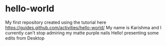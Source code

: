 # hello-world
My  first repository created using the  tutorial here https://guides.github.com/activities/hello-world/
My name is Karishma and I currently can't stop admiring my matte purple nails
Hello! presenting some edits from Desktop
